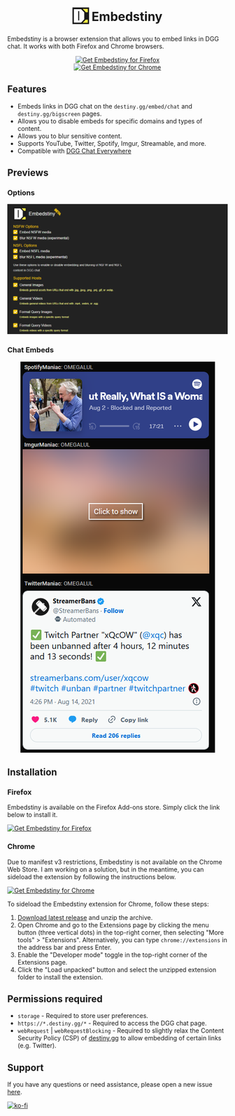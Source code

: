 <h1 align="center">
  <sub>
    <img src="./store_assets/embedstiny-icon.svg" height="38" width="38" alt="Embedstiny Icon">
  </sub>
  Embedstiny
</h1>

<p>
Embedstiny is a browser extension that allows you to embed links in DGG chat. It works with both Firefox and Chrome browsers.
</p>

<p align="center">
  <a href="https://addons.mozilla.org/en-US/firefox/addon/embedstiny/">
  <img src="https://img.shields.io/amo/v/embedstiny?label=Download%20Firefox&logo=Firefox-Browser&style=for-the-badge" alt="Get Embedstiny for Firefox"></a>
  <br>
  <a href="https://github.com/JanitorialMess/Embedstiny/releases/latest"><img src="https://img.shields.io/github/downloads/JanitorialMess/Embedstiny/latest/embedstiny-0.2.4.chromium.zip?style=for-the-badge&label=DOWNLOAD%20CHROMIUM&color=blue&logo=GoogleChrome" alt="Get Embedstiny for Chrome"></a>
</p>

## Features

- Embeds links in DGG chat on the `destiny.gg/embed/chat` and `destiny.gg/bigscreen` pages.
- Allows you to disable embeds for specific domains and types of content.
- Allows you to blur sensitive content.
- Supports YouTube, Twitter, Spotify, Imgur, Streamable, and more.
- Compatible with [DGG Chat Everywhere](https://github.com/DannyAlas/DGG-Everywhere)

## Previews

### Options

<p align="center">
  <img src="./store_assets/options-resized.png" alt="Preview of GitHub Dark">
</p>

### Chat Embeds

<p align="center">
  <img src="./store_assets/chat.png" alt="Preview of GitHub Dark">
</p>

## Installation

### Firefox

Embedstiny is available on the Firefox Add-ons store. Simply click the link below to install it.

<p>
  <a href="https://addons.mozilla.org/en-US/firefox/addon/embedstiny/" target="_blank">
  <img src="https://img.shields.io/amo/v/embedstiny?label=Download%20Firefox&logo=Firefox-Browser&style=for-the-badge" alt="Get Embedstiny for Firefox"></a>
</p>

### Chrome

Due to manifest v3 restrictions, Embedstiny is not available on the Chrome Web Store. I am working on a solution, but in the meantime, you can sideload the extension by following the instructions below.

<p>
  <a href="https://github.com/JanitorialMess/Embedstiny/releases/latest" target="_blank"><img src="https://img.shields.io/github/downloads/JanitorialMess/Embedstiny/latest/Embedstiny_0.2.4.chromium.zip?style=for-the-badge&label=DOWNLOAD%20CHROMIUM&color=blue&logo=GoogleChrome" alt="Get Embedstiny for Chrome"></a>
</p>

To sideload the Embedstiny extension for Chrome, follow these steps:

1. [Download latest release](https://github.com/JanitorialMess/Embedstiny/releases/latest) and unzip the archive.
2. Open Chrome and go to the Extensions page by clicking the menu button (three vertical dots) in the top-right corner, then selecting "More tools" > "Extensions". Alternatively, you can type `chrome://extensions` in the address bar and press Enter.
3. Enable the "Developer mode" toggle in the top-right corner of the Extensions page.
4. Click the "Load unpacked" button and select the unzipped extension folder to install the extension.

## Permissions required

- `storage` - Required to store user preferences.
- `https://*.destiny.gg/*` - Required to access the DGG chat page.
- `webRequest` | `webRequestBlocking` - Required to slightly relax the Content Security Policy (CSP) of [destiny.gg](destiny.gg) to allow embedding of certain links (e.g. Twitter).

## Support

If you have any questions or need assistance, please open a new issue [here](https://github.com/JanitorialMess/Embedstiny/issues/new).

[![ko-fi](https://ko-fi.com/img/githubbutton_sm.svg)](https://ko-fi.com/Z8Z2NV2H6)
